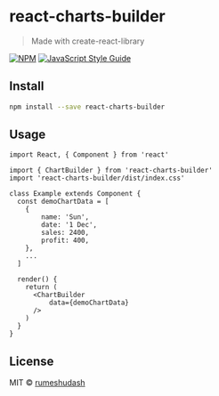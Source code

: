 # react-charts-builder

> Made with create-react-library

[![NPM](https://img.shields.io/npm/v/react-charts-builder.svg)](https://www.npmjs.com/package/react-charts-builder) [![JavaScript Style Guide](https://img.shields.io/badge/code_style-standard-brightgreen.svg)](https://standardjs.com)

## Install

```bash
npm install --save react-charts-builder
```

## Usage

```tsx
import React, { Component } from 'react'

import { ChartBuilder } from 'react-charts-builder'
import 'react-charts-builder/dist/index.css'

class Example extends Component {
  const demoChartData = [
    {
        name: 'Sun',
        date: '1 Dec',
        sales: 2400,
        profit: 400,
    },
    ...
  ]

  render() {
    return (
      <ChartBuilder
          data={demoChartData}
      />
    )
  }
}
```

## License

MIT © [rumeshudash](https://github.com/rumeshudash)
